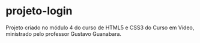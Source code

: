 # projeto-login
 Projeto criado no módulo 4 do curso de HTML5 e CSS3 do Curso em Vídeo, ministrado pelo professor Gustavo Guanabara.
